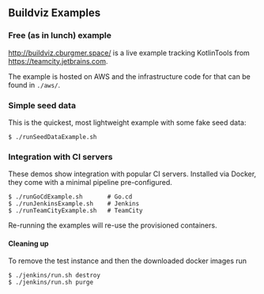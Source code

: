 ## Buildviz Examples

### Free (as in lunch) example

http://buildviz.cburgmer.space/ is a live example tracking KotlinTools from
https://teamcity.jetbrains.com.

The example is hosted on AWS and the infrastructure code for that can be found
in `./aws/`.

### Simple seed data

This is the quickest, most lightweight example with some fake seed data:

    $ ./runSeedDataExample.sh

### Integration with CI servers

These demos show integration with popular CI servers. Installed via Docker, they
come with a minimal pipeline pre-configured.

    $ ./runGoCdExample.sh       # Go.cd
    $ ./runJenkinsExample.sh    # Jenkins
    $ ./runTeamCityExample.sh   # TeamCity

Re-running the examples will re-use the provisioned containers.

#### Cleaning up

To remove the test instance and then the downloaded docker images run

    $ ./jenkins/run.sh destroy
    $ ./jenkins/run.sh purge
